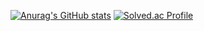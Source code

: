 [![Anurag's GitHub stats](https://github-readme-stats.vercel.app/api?username=Kwonyeonho)](https://github.com/Kwonyeonho/github-readme-stats)
[![Solved.ac Profile](http://mazassumnida.wtf/api/v2/generate_badge?boj=gyh040409)](https://solved.ac/gyh040409/)
